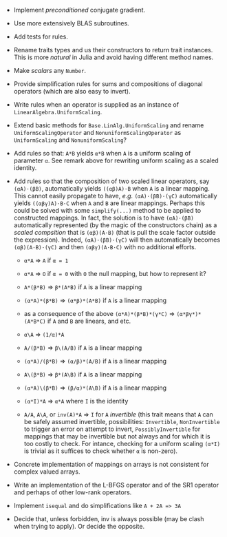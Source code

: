 * Implement *preconditioned* conjugate gradient.

* Use more extensively BLAS subroutines.

* Add tests for rules.

* Rename traits types and us their constructors to return trait instances.
  This is more *natural* in Julia and avoid having different method names.

* Make *scalars* any `Number`.

* Provide simplification rules for sums and compositions of diagonal operators
  (which are also easy to invert).

* Write rules when an operator is supplied as an instance of
  `LinearAlgebra.UniformScaling`.

* Extend basic methods for `Base.LinAlg.UniformScaling` and rename
  `UniformScalingOperator` and `NonuniformScalingOperator` as `UniformScaling`
  and `NonuniformScaling`?

* Add rules so that: `A*B` yields `α*B` when `A` is a uniform scaling of
  parameter `α`.  See remark above for rewriting uniform scaling as a scaled
  identity.

* Add rules so that the composition of two scaled linear operators, say
  `(αA)⋅(βB)`, automatically yields `((αβ)A)⋅B` when `A` is a linear mapping.
  This cannot easily propagate to have, *e.g.* `(αA)⋅(βB)⋅(γC)` automatically
  yields `((αβγ)A)⋅B⋅C` when `A` and `B` are linear mappings.  Perhaps this
  could be solved with some `simplify(...)` method to be applied to constructed
  mappings.  In fact, the solution is to have `(αA)⋅(βB)` automatically
  represented (by the magic of the constructors chain) as a *scaled compsition*
  that is `(αβ)(A⋅B)` (that is pull the scale factor outside the expression).
  Indeed, `(αA)⋅(βB)⋅(γC)` will then automatically becomes `(αβ)(A⋅B)⋅(γC)` and
  then `(αβγ)(A⋅B⋅C)` with no additional efforts.

  - `α*A` => `A` if `α = 1`
  - `α*A` => `O` if `α = 0` with `O` the null mapping, but how to represent it?
  - `A*(β*B)` => `β*(A*B)` if `A` is a linear mapping
  - `(α*A)*(β*B)` => `(α*β)*(A*B)` if `A` is a linear mapping
  - as a consequence of the above `(α*A)*(β*B)*(γ*C)` => `(α*βγ*)*(A*B*C)`
    if `A` and `B` are linears, and etc.

  - `α\A` => `(1/α)*A`
  - `A/(β*B)` => `β\(A/B)` if `A` is a linear mapping
  - `(α*A)/(β*B)` => `(α/β)*(A/B)` if `A` is a linear mapping

  - `A\(β*B)` => `β*(A\B)` if `A` is a linear mapping
  - `(α*A)\(β*B)` => `(β/α)*(A\B)` if `A` is a linear mapping

  - `(α*I)*A` => `α*A` where `I` is the identity

  - `A/A`, `A\A`, or `inv(A)*A` => `I` for `A` *invertible* (this trait means
    that `A` can be safely assumed invertible, possibilities: `Invertible`,
    `NonInvertible` to trigger an error on attempt to invert,
    `PossiblyInvertible` for mappings that may be invertible but not always and
    for which it is too costly to check.  For intance, checking for a uniform
    scaling `(α*I)` is trivial as it suffices to check whether `α` is
    non-zero).

* Concrete implementation of mappings on arrays is not consistent for
  complex valued arrays.

* Write an implementation of the L-BFGS operator and of the SR1 operator and
  perhaps of other low-rank operators.

* Implement `isequal` and do simplifications like `A + 2A => 3A`

* Decide that, unless forbidden, inv is always possible (may be clash when
  trying to apply).  Or decide the opposite.
